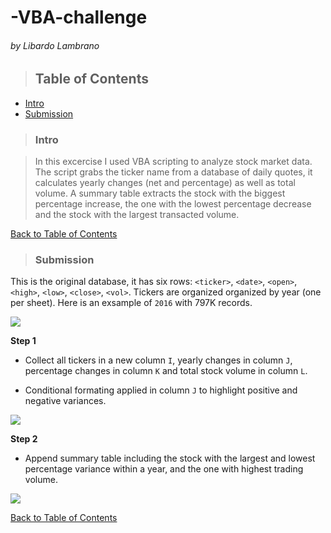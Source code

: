 # -VBA-challenge
###### by Libardo Lambrano

> ## Table of Contents <a name="toc"></a>

- [Intro](#intro) 
- [Submission](#submission) 



> ### Intro <a name="intro"></a>

> In this excercise I used VBA scripting to analyze stock market data. The script grabs the ticker name from a database of daily quotes, it calculates yearly changes (net and percentage) as well as total volume. A summary table extracts the stock with the biggest percentage increase, the one with the lowest percentage decrease and the stock with the largest transacted volume. 

[Back to Table of Contents](#toc)

> ### Submission  <a name="submission"></a>

This is the original database, it has six rows: `<ticker>`, `<date>`, `<open>`, `<high>`, `<low>`, `<close>`, `<vol>`. Tickers are organized organized by year (one per sheet). Here is an exsample of `2016` with 797K records.

![](../-VBA-challenge/VBAStocks/images/01_original_table.png)

**Step 1**

* Collect all tickers in a new column `I`, yearly changes in column `J`, percentage changes in column `K` and total stock volume in column `L`. 

* Conditional formating applied in column `J` to highlight positive and negative variances. 


![](../-VBA-challenge/VBAStocks/images/01_step1.png)

**Step 2**

* Append summary table including the stock with the largest and lowest percentage variance within a year, and the one with highest trading volume. 

![](../-VBA-challenge/VBAStocks/images/01_step2.png)

[Back to Table of Contents](#toc)









